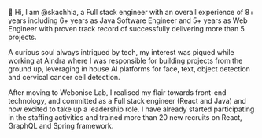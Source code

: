 <!-- ### Hi there 👋 -->

👋 Hi, I am @skachhia, a Full stack engineer with an overall experience of 8+ years including 6+ years as Java Software Engineer and 5+ years as Web Engineer with proven track record of successfully delivering more than 5 projects.

A curious soul always intrigued by tech, my interest was piqued while working at Aindra where I was responsible for building projects from the ground up, leveraging in house AI platforms for face, text, object detection and cervical cancer cell detection.

After moving to Webonise Lab, I realised my flair towards front-end technology, and committed as a Full stack engineer (React and Java) and now excited to take up a leadership role. I have already started participating in the staffing activities and trained more than 20 new recruits on React, GraphQL and Spring framework.

<!--
**skachhia/skachhia** is a ✨ _special_ ✨ repository because its `README.md` (this file) appears on your GitHub profile.

Here are some ideas to get you started:

- 🔭 I’m currently working on ...
- 🌱 I’m currently learning ...
- 👯 I’m looking to collaborate on ...
- 🤔 I’m looking for help with ...
- 💬 Ask me about ...
- 📫 How to reach me: ...
- 😄 Pronouns: ...
- ⚡ Fun fact: ...
-->

